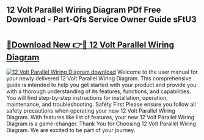 ## 12 Volt Parallel Wiring Diagram PDf Free Download - Part-Qfs Service Owner Guide sFtU3

# <h2><a href="http://dfk97o.blite.top/?on=12+Volt+Parallel+Wiring+Diagram">🔗Download New 👉🔴 12 Volt Parallel Wiring Diagram</a></h2>

[![12 Volt Parallel Wiring Diagram download](https://i.imgur.com/lujVjoI.png)](http://dfk97o.blite.top/?on=12+Volt+Parallel+Wiring+Diagram)
Welcome to the user manual for your newly delivered 12 Volt Parallel Wiring Diagram. This comprehensive guide is intended to help you get started with your product and provide you with a thorough understanding of its features, functions, and capabilities. You will find step-by-step instructions for installation, operation, maintenance, and troubleshooting. Safety First Please ensure you follow all safety precautions when operating your new 12 Volt Parallel Wiring Diagram. With features like list of features, your new 12 Volt Parallel Wiring Diagram is a game-changer. Thank You for Choosing 12 Volt Parallel Wiring Diagram. We are excited to be part of your journey.
